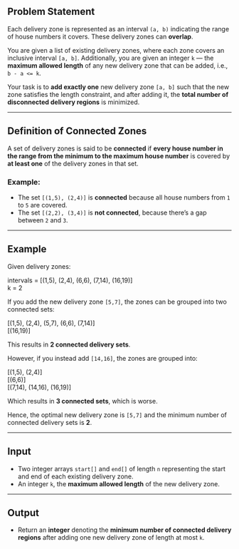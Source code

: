 ## Problem Statement

Each delivery zone is represented as an interval `(a, b)` indicating the range of house numbers it covers. These delivery zones can **overlap**.

You are given a list of existing delivery zones, where each zone covers an inclusive interval `[a, b]`. Additionally, you are given an integer `k` — the **maximum allowed length** of any new delivery zone that can be added, i.e., `b - a <= k`.

Your task is to **add exactly one** new delivery zone `[a, b]` such that the new zone satisfies the length constraint, and after adding it, the **total number of disconnected delivery regions** is minimized.

---

## Definition of Connected Zones

A set of delivery zones is said to be **connected** if **every house number in the range from the minimum to the maximum house number** is covered by **at least one** of the delivery zones in that set.

### Example:

- The set `[(1,5), (2,4)]` is **connected** because all house numbers from `1` to `5` are covered.
- The set `[(2,2), (3,4)]` is **not connected**, because there’s a gap between `2` and `3`.

---

## Example

Given delivery zones:

intervals = [(1,5), (2,4), (6,6), (7,14), (16,19)]  
k = 2

If you add the new delivery zone `[5,7]`, the zones can be grouped into two connected sets:

[(1,5), (2,4), (5,7), (6,6), (7,14)]  
[(16,19)]

This results in **2 connected delivery sets**.

However, if you instead add `[14,16]`, the zones are grouped into:

[(1,5), (2,4)]  
[(6,6)]  
[(7,14), (14,16), (16,19)]

Which results in **3 connected sets**, which is worse.

Hence, the optimal new delivery zone is `[5,7]` and the minimum number of connected delivery sets is **2**.

---

## Input

- Two integer arrays `start[]` and `end[]` of length `n` representing the start and end of each existing delivery zone.
- An integer `k`, the **maximum allowed length** of the new delivery zone.

---

## Output

- Return an **integer** denoting the **minimum number of connected delivery regions** after adding one new delivery zone of length at most `k`.
